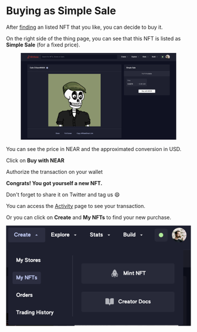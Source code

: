 # Buying as Simple Sale

After [finding](browsing-mintbase.md) an listed NFT that you like, you can decide to buy it.

On the right side of the thing page, you can see that this NFT is listed as **Simple Sale** (for a fixed price).

<figure><img src="../../.gitbook/assets/Screenshot 2023-04-11 at 12.29.31.png" alt=""><figcaption></figcaption></figure>

You can see the price in NEAR and the approximated conversion in USD.

Click on **Buy with NEAR**

Authorize the transaction on your wallet



**Congrats! You got yourself a new NFT.**

Don't forget to share it on Twitter and tag us :smile:



You can access the [Activity](browsing-mintbase.md#activity) page to see your transaction.

Or you can click on **Create** and **My NFTs** to find your new purchase.

![](<../../.gitbook/assets/Screenshot 2023-04-11 at 11.17.35.png>)
